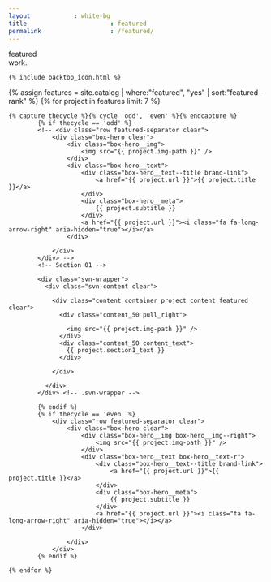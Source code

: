 ```yaml
---
layout            : white-bg
title 						: featured
permalink					: /featured/
---
```


<!-- for the new featured page - each project is in a wrapper followed by a full width div that contains the divider that aligns left or right -->
<div class="hero-wrapper">
	<div class="title-container">
		<div class="title">featured<br/>work.</div>
	</div>
</div>
<div class="crwns-wrapper clear">
	
	
	
	
	{% include backtop_icon.html %}



{% assign features = site.catalog | where:"featured", "yes" | sort:"featured-rank" %}
{% for project in features limit: 7 %}
	
	{% capture thecycle %}{% cycle 'odd', 'even' %}{% endcapture %}
			{% if thecycle == 'odd' %}
			<!-- <div class="row featured-separator clear">
				<div class="box-hero clear">
					<div class="box-hero__img">
						<img src="{{ project.img-path }}" />
					</div>
					<div class="box-hero__text">
						<div class="box-hero__text--title brand-link">
							<a href="{{ project.url }}">{{ project.title }}</a>
						</div>
						<div class="box-hero__meta">
							{{ project.subtitle }}
						</div>
						<a href="{{ project.url }}"><i class="fa fa-long-arrow-right" aria-hidden="true"></i></a>
					</div>
					
				</div>
			</div> -->
			<!-- Section 01 -->
		  
		    <div class="svn-wrapper">
		      <div class="svn-content clear">
		        
		        <div class="content_container project_content_featured clear">
		          <div class="content_50 pull_right">
		            
		            <img src="{{ project.img-path }}" />
		          </div>
		          <div class="content_50 content_text">
		            {{ project.section1_text }}
		          </div>

		        </div>
		        
		      </div>
		    </div> <!-- .svn-wrapper -->
		  
			{% endif %}
			{% if thecycle == 'even' %}
				<div class="row featured-separator clear">
					<div class="box-hero clear">
						<div class="box-hero__img box-hero__img--right">
							<img src="{{ project.img-path }}" />
						</div>
						<div class="box-hero__text box-hero__text-r">
							<div class="box-hero__text--title brand-link">
								<a href="{{ project.url }}">{{ project.title }}</a>
							</div>
							<div class="box-hero__meta">
								{{ project.subtitle }}
							</div>
							<a href="{{ project.url }}"><i class="fa fa-long-arrow-right" aria-hidden="true"></i></a>
						</div>
						
					</div>
				</div>
			{% endif %}

	{% endfor %}
</div>